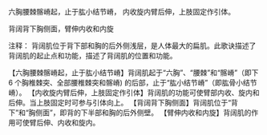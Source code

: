 六胸腰棘髂嵴起，止于肱小结节嵴，
内收旋内臂后伸，上肢固定作引体。

背阔背下胸侧面，臂伸内收和内旋

注释：
背阔肌位于背下部和胸的后外侧浅层，是人体最大的扁肌。此歌诀描述了背阔肌的起止点和功能，描述了背阔肌的位置和功能。

【六胸腰棘髂嵴起，止于肱小结节嵴】背阔肌起于“六胸”、“腰棘”和“髂嵴”（即下 6 个胸椎棘突、全部腰椎棘突和髂嵴) 的后部，止于“肱小结节嵴”（即肱骨小结节嵴）。
【内收旋内臂后伸，上肢固定作引体】背阔肌的功能可使臂部内收、旋内和后伸。当上肢固定时可参与引体向上。
【背阔背下胸侧面】背阔肌位于“背下”和“胸侧面”，即背的下半部和胸的后外侧壁。
【臂伸内收和内旋】背阔肌的作用可使臂后伸、内收和旋内。
